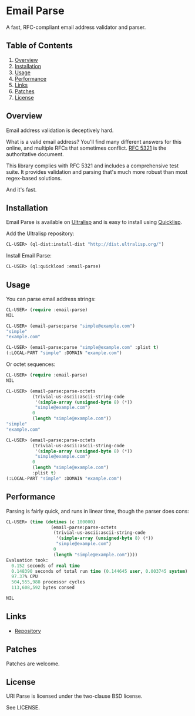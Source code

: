 # Email Parse

A fast, RFC-compliant email address validator and parser.

## Table of Contents

1. [Overview](#overview)
2. [Installation](#installation)
3. [Usage](#usage)
4. [Performance](#performance)
5. [Links](#links)
6. [Patches](#patches)
7. [License](#license)

## Overview

Email address validation is deceptively hard.

What is a valid email address? You'll find many different answers for this
online, and multiple RFCs that sometimes conflict. [RFC 5321](https://datatracker.ietf.org/doc/html/rfc5321)
is the authoritative document.

This library complies with RFC 5321 and includes a comprehensive test suite. It
provides validation and parsing that's much more robust than most regex-based
solutions.

And it's fast.

## Installation

Email Parse is available on [Ultralisp](https://ultralisp.org/) and is easy to
install using [Quicklisp](https://www.quicklisp.org/beta/).

Add the Ultralisp repository:

```lisp
CL-USER> (ql-dist:install-dist "http://dist.ultralisp.org/")
```

Install Email Parse:

```lisp
CL-USER> (ql:quickload :email-parse)
```

## Usage

You can parse email address strings:

```lisp
CL-USER> (require :email-parse)
NIL

CL-USER> (email-parse:parse "simple@example.com")
"simple"
"example.com"

CL-USER> (email-parse:parse "simple@example.com" :plist t)
(:LOCAL-PART "simple" :DOMAIN "example.com")
```

Or octet sequences:

```lisp
CL-USER> (require :email-parse)
NIL

CL-USER> (email-parse:parse-octets
          (trivial-us-ascii:ascii-string-code
           '(simple-array (unsigned-byte 8) (*))
           "simple@example.com")
          0
          (length "simple@example.com"))
"simple"
"example.com"

CL-USER> (email-parse:parse-octets
          (trivial-us-ascii:ascii-string-code
           '(simple-array (unsigned-byte 8) (*))
           "simple@example.com")
          0
          (length "simple@example.com")
          :plist t)
(:LOCAL-PART "simple" :DOMAIN "example.com")
```

## Performance

Parsing is fairly quick, and runs in linear time, though the parser does cons:

```lisp
CL-USER> (time (dotimes (c 100000)
                 (email-parse:parse-octets
                  (trivial-us-ascii:ascii-string-code
                   '(simple-array (unsigned-byte 8) (*))
                   "simple@example.com")
                  0
                  (length "simple@example.com"))))
Evaluation took:
  0.152 seconds of real time
  0.148390 seconds of total run time (0.144645 user, 0.003745 system)
  97.37% CPU
  504,555,988 processor cycles
  113,608,592 bytes consed

NIL
```

## Links

* [Repository](https://sr.ht/~pyramidion/email-parse/)

## Patches

Patches are welcome.

## License

URI Parse is licensed under the two-clause BSD license.

See LICENSE.
